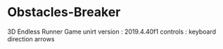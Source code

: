 # Obstacles-Breaker
3D Endless Runner Game
unirt version : 2019.4.40f1
controls : keyboard direction arrows
